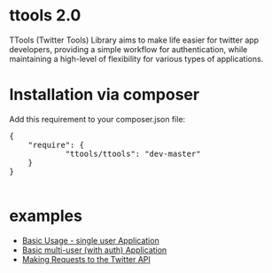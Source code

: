 ttools 2.0
======

TTools (Twitter Tools) Library aims to make life easier for twitter app developers, providing a simple workflow for authentication, while maintaining a high-level of flexibility for various types of applications.

Installation via composer
=====

Add this requirement to your composer.json file:

<pre>
{
    "require": {
            "ttools/ttools": "dev-master"
    }
}

</pre>


examples
=====

- [Basic Usage - single user Application](https://github.com/ttools/ttools/blob/master/doc/basic_singleuser.rst)
- [Basic multi-user (with auth) Application](https://github.com/ttools/ttools/blob/master/doc/basic_multiuser.rst)
- [Making Requests to the Twitter API](https://github.com/ttools/ttools/blob/master/doc/making_requests.rst)


